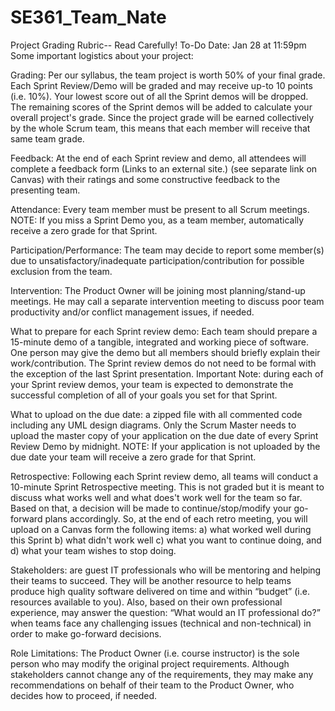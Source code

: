 # SE361_Team_Nate
Project Grading Rubric-- Read Carefully!
To-Do Date: Jan 28 at 11:59pm
Some important logistics about  your project:

Grading: Per our syllabus, the team project is worth 50% of your final grade. Each Sprint Review/Demo will be graded and may receive up-to 10 points (i.e. 10%). Your lowest score out of all the Sprint demos will be dropped. The remaining scores of the Sprint demos will be added to calculate your overall project's grade. Since the project grade will be earned collectively by the whole Scrum team, this means that each member will receive that same team grade.

Feedback: At the end of each Sprint review and demo, all attendees will complete a feedback form (Links to an external site.) (see separate link on Canvas) with their ratings and some constructive feedback to the presenting team.

Attendance: Every team member must be present to all Scrum meetings. NOTE: If you miss a Sprint Demo you, as a team member, automatically receive a zero grade for that Sprint. 

Participation/Performance: The team may decide to report some member(s) due to unsatisfactory/inadequate participation/contribution for possible exclusion from the team.

Intervention: The Product Owner will be joining most planning/stand-up meetings. He may call a separate intervention meeting to discuss poor team productivity and/or conflict management issues, if needed.

What to prepare for each Sprint review demo: Each team should prepare a 15-minute demo of a tangible, integrated  and working piece of software. One person may give the demo but all members should briefly explain their work/contribution. The Sprint review demos do not need to be formal with the exception of the last Sprint presentation. Important Note: during each of your Sprint review demos, your team is expected to demonstrate the successful completion of all of your goals you set for that Sprint.

What to upload on the due date: a zipped file with all commented code including any UML design diagrams. Only the Scrum Master needs to upload the master copy of your application on the due date of every Sprint Review Demo by midnight. NOTE: If your application is not uploaded by the due date your team will receive a zero grade for that Sprint.

Retrospective: Following each Sprint review demo, all teams will conduct a 10-minute Sprint Retrospective meeting. This is not graded but it is meant to discuss what works well and what does't work well for the team so far. Based on that, a decision will be made to continue/stop/modify your go-forward plans accordingly. So, at the end of each retro meeting, you will upload on a Canvas form the following items: a) what worked well during this Sprint b) what didn't work well c) what you want to continue doing, and d) what your team wishes to stop doing.

Stakeholders: are guest IT professionals who will be mentoring and helping their teams to succeed. They will be another resource to help teams produce high quality software delivered on time and within “budget” (i.e. resources available to you). Also, based on their own professional experience, may answer the question: “What would an IT professional do?” when teams face any challenging issues (technical and non-technical) in order to make go-forward decisions.

Role Limitations: The Product Owner (i.e. course instructor) is the sole person who may modify the original project requirements. Although stakeholders cannot change any of the requirements, they may make any recommendations on behalf of their team to the Product Owner, who decides how to proceed, if needed.

